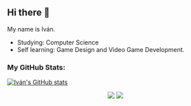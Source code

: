 ## Hi there 👋

My name is Iván.
- Studying: Computer Science
- Self learning: Game Design and Video Game Development.

### My GitHub Stats:
[![Iván's GitHub stats](https://github-readme-stats.vercel.app/apiIvanDLaranuraghazra)](https://github.com/anuraghazra/github-readme-stats)

<div align="center">

![](https://github.com/IvanDLar/mystats/blob/master/generated/overview.svg)
![](https://github.com/IvanDLar/mystats/blob/master/generated/languages.svg)


</div>
